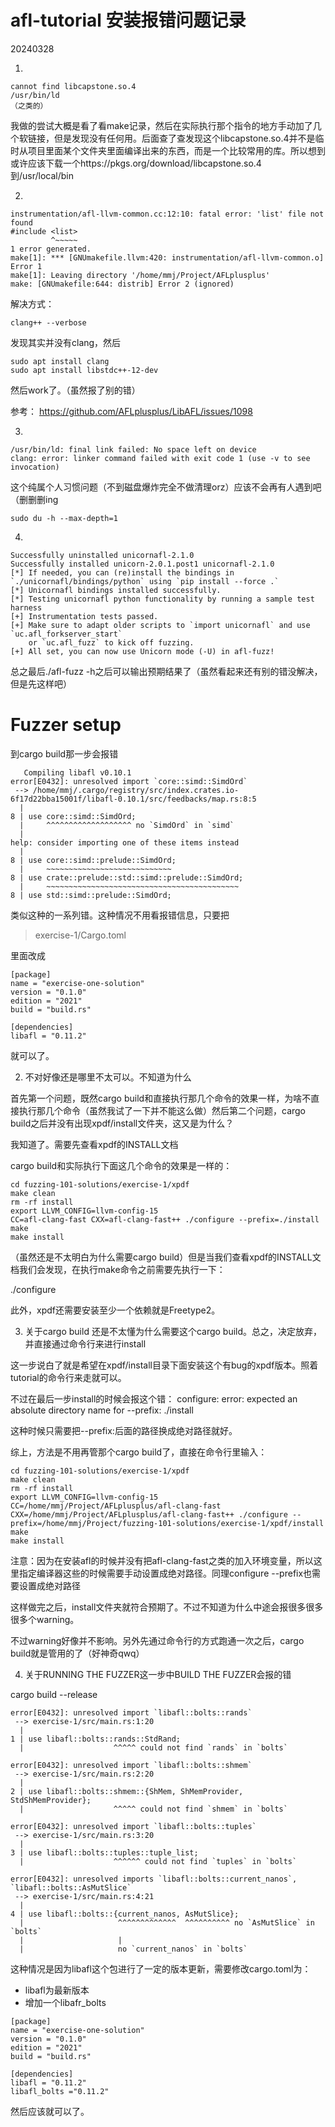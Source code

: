 # afl-tutorial 安装报错问题记录

20240328

1. 
```
cannot find libcapstone.so.4
/usr/bin/ld 
（之类的）
```

我做的尝试大概是看了看make记录，然后在实际执行那个指令的地方手动加了几个软链接，但是发现没有任何用。后面查了查发现这个libcapstone.so.4并不是临时从项目里面某个文件夹里面编译出来的东西，而是一个比较常用的库。所以想到或许应该下载一个https://pkgs.org/download/libcapstone.so.4 到/usr/local/bin


2. 
```
instrumentation/afl-llvm-common.cc:12:10: fatal error: 'list' file not found
#include <list>
         ^~~~~~
1 error generated.
make[1]: *** [GNUmakefile.llvm:420: instrumentation/afl-llvm-common.o] Error 1
make[1]: Leaving directory '/home/mmj/Project/AFLplusplus'
make: [GNUmakefile:644: distrib] Error 2 (ignored)
```
解决方式：
```
clang++ --verbose
```
发现其实并没有clang，然后
```
sudo apt install clang
sudo apt install libstdc++-12-dev
```

然后work了。（虽然报了别的错）

参考：
https://github.com/AFLplusplus/LibAFL/issues/1098


3. 
```
/usr/bin/ld: final link failed: No space left on device
clang: error: linker command failed with exit code 1 (use -v to see invocation)
```
这个纯属个人习惯问题（不到磁盘爆炸完全不做清理orz）应该不会再有人遇到吧
（删删删ing
```
sudo du -h --max-depth=1
```


4. 
```
Successfully uninstalled unicornafl-2.1.0
Successfully installed unicorn-2.0.1.post1 unicornafl-2.1.0
[*] If needed, you can (re)install the bindings in `./unicornafl/bindings/python` using `pip install --force .`
[*] Unicornafl bindings installed successfully.
[*] Testing unicornafl python functionality by running a sample test harness
[+] Instrumentation tests passed. 
[+] Make sure to adapt older scripts to `import unicornafl` and use `uc.afl_forkserver_start`
    or `uc.afl_fuzz` to kick off fuzzing.
[+] All set, you can now use Unicorn mode (-U) in afl-fuzz!
```

总之最后./afl-fuzz -h之后可以输出预期结果了（虽然看起来还有别的错没解决，但是先这样吧）



# Fuzzer setup

到cargo build那一步会报错

```
   Compiling libafl v0.10.1
error[E0432]: unresolved import `core::simd::SimdOrd`
 --> /home/mmj/.cargo/registry/src/index.crates.io-6f17d22bba15001f/libafl-0.10.1/src/feedbacks/map.rs:8:5
  |
8 | use core::simd::SimdOrd;
  |     ^^^^^^^^^^^^^^^^^^^ no `SimdOrd` in `simd`
  |
help: consider importing one of these items instead
  |
8 | use core::simd::prelude::SimdOrd;
  |     ~~~~~~~~~~~~~~~~~~~~~~~~~~~~
8 | use crate::prelude::std::simd::prelude::SimdOrd;
  |     ~~~~~~~~~~~~~~~~~~~~~~~~~~~~~~~~~~~~~~~~~~~
8 | use std::simd::prelude::SimdOrd;
```
类似这种的一系列错。这种情况不用看报错信息，只要把

> exercise-1/Cargo.toml

里面改成

```
[package]
name = "exercise-one-solution"
version = "0.1.0"
edition = "2021"
build = "build.rs"

[dependencies]
libafl = "0.11.2"
```

就可以了。


2. 不对好像还是哪里不太可以。不知道为什么

首先第一个问题，既然cargo build和直接执行那几个命令的效果一样，为啥不直接执行那几个命令（虽然我试了一下并不能这么做）然后第二个问题，cargo build之后并没有出现xpdf/install文件夹，这又是为什么？


我知道了。需要先查看xpdf的INSTALL文档

cargo build和实际执行下面这几个命令的效果是一样的：

```
cd fuzzing-101-solutions/exercise-1/xpdf
make clean
rm -rf install 
export LLVM_CONFIG=llvm-config-15
CC=afl-clang-fast CXX=afl-clang-fast++ ./configure --prefix=./install
make
make install
```
（虽然还是不太明白为什么需要cargo build）但是当我们查看xpdf的INSTALL文档我们会发现，在执行make命令之前需要先执行一下：

./configure

此外，xpdf还需要安装至少一个依赖就是Freetype2。


3. 关于cargo build
还是不太懂为什么需要这个cargo build。总之，决定放弃，并直接通过命令行来进行install

这一步说白了就是希望在xpdf/install目录下面安装这个有bug的xpdf版本。照着tutorial的命令行来走就可以。

不过在最后一步install的时候会报这个错：
configure: error: expected an absolute directory name for --prefix: ./install

这种时候只需要把--prefix:后面的路径换成绝对路径就好。

综上，方法是不用再管那个cargo build了，直接在命令行里输入：

```
cd fuzzing-101-solutions/exercise-1/xpdf
make clean
rm -rf install 
export LLVM_CONFIG=llvm-config-15
CC=/home/mmj/Project/AFLplusplus/afl-clang-fast CXX=/home/mmj/Project/AFLplusplus/afl-clang-fast++ ./configure --prefix=/home/mmj/Project/fuzzing-101-solutions/exercise-1/xpdf/install
make
make install
```

注意：因为在安装afl的时候并没有把afl-clang-fast之类的加入环境变量，所以这里指定编译器这些的时候需要手动设置成绝对路径。同理configure --prefix也需要设置成绝对路径

这样做完之后，install文件夹就符合预期了。不过不知道为什么中途会报很多很多很多个warning。


不过warning好像并不影响。另外先通过命令行的方式跑通一次之后，cargo build就是管用的了（好神奇qwq）


4. 关于RUNNING THE FUZZER这一步中BUILD THE FUZZER会报的错

cargo build --release

```
error[E0432]: unresolved import `libafl::bolts::rands`
 --> exercise-1/src/main.rs:1:20
  |
1 | use libafl::bolts::rands::StdRand;
  |                    ^^^^^ could not find `rands` in `bolts`

error[E0432]: unresolved import `libafl::bolts::shmem`
 --> exercise-1/src/main.rs:2:20
  |
2 | use libafl::bolts::shmem::{ShMem, ShMemProvider, StdShMemProvider};
  |                    ^^^^^ could not find `shmem` in `bolts`

error[E0432]: unresolved import `libafl::bolts::tuples`
 --> exercise-1/src/main.rs:3:20
  |
3 | use libafl::bolts::tuples::tuple_list;
  |                    ^^^^^^ could not find `tuples` in `bolts`

error[E0432]: unresolved imports `libafl::bolts::current_nanos`, `libafl::bolts::AsMutSlice`
 --> exercise-1/src/main.rs:4:21
  |
4 | use libafl::bolts::{current_nanos, AsMutSlice};
  |                     ^^^^^^^^^^^^^  ^^^^^^^^^^ no `AsMutSlice` in `bolts`
  |                     |
  |                     no `current_nanos` in `bolts`

```

这种情况是因为libafl这个包进行了一定的版本更新，需要修改cargo.toml为：

- libafl为最新版本
- 增加一个libafr_bolts

```
[package]
name = "exercise-one-solution"
version = "0.1.0"
edition = "2021"
build = "build.rs"

[dependencies]
libafl = "0.11.2"
libafl_bolts ="0.11.2"
```

然后应该就可以了。